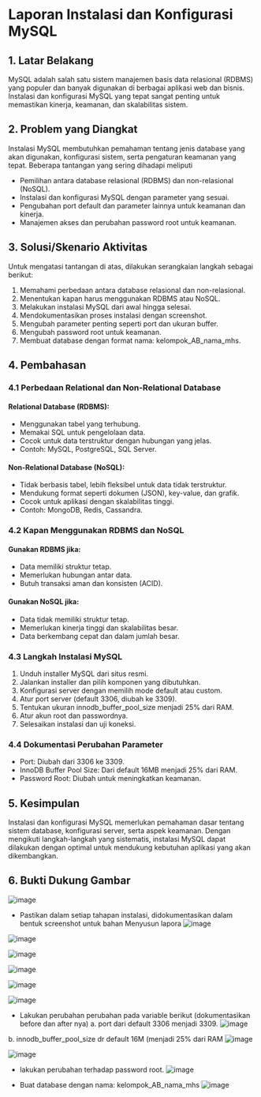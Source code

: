 # Laporan Instalasi dan Konfigurasi MySQL

## 1. Latar Belakang
MySQL adalah salah satu sistem manajemen basis data relasional (RDBMS) yang populer dan banyak digunakan di berbagai aplikasi web dan bisnis. Instalasi dan konfigurasi MySQL yang tepat sangat penting untuk memastikan kinerja, keamanan, dan skalabilitas sistem.

## 2. Problem yang Diangkat
Instalasi MySQL membutuhkan pemahaman tentang jenis database yang akan digunakan, konfigurasi sistem, serta pengaturan keamanan yang tepat. Beberapa tantangan yang sering dihadapi meliputi
- Pemilihan antara database relasional (RDBMS) dan non-relasional (NoSQL).
- Instalasi dan konfigurasi MySQL dengan parameter yang sesuai.
- Pengubahan port default dan parameter lainnya untuk keamanan dan kinerja.
- Manajemen akses dan perubahan password root untuk keamanan.
## 3. Solusi/Skenario Aktivitas
Untuk mengatasi tantangan di atas, dilakukan serangkaian langkah sebagai berikut:
1. Memahami perbedaan antara database relasional dan non-relasional.
2. Menentukan kapan harus menggunakan RDBMS atau NoSQL.
3. Melakukan instalasi MySQL dari awal hingga selesai.
4. Mendokumentasikan proses instalasi dengan screenshot.
5. Mengubah parameter penting seperti port dan ukuran buffer.
6. Mengubah password root untuk keamanan.
7. Membuat database dengan format nama: kelompok_AB_nama_mhs.
## 4. Pembahasan
### 4.1 Perbedaan Relational dan Non-Relational Database
#### Relational Database (RDBMS):
- Menggunakan tabel yang terhubung.
- Memakai SQL untuk pengelolaan data.
- Cocok untuk data terstruktur dengan hubungan yang jelas.
- Contoh: MySQL, PostgreSQL, SQL Server.
#### Non-Relational Database (NoSQL):
- Tidak berbasis tabel, lebih fleksibel untuk data tidak terstruktur.
- Mendukung format seperti dokumen (JSON), key-value, dan grafik.
- Cocok untuk aplikasi dengan skalabilitas tinggi.
- Contoh: MongoDB, Redis, Cassandra.
### 4.2 Kapan Menggunakan RDBMS dan NoSQL
#### Gunakan RDBMS jika:
- Data memiliki struktur tetap.
- Memerlukan hubungan antar data.
- Butuh transaksi aman dan konsisten (ACID).
#### Gunakan NoSQL jika:
- Data tidak memiliki struktur tetap.
- Memerlukan kinerja tinggi dan skalabilitas besar.
- Data berkembang cepat dan dalam jumlah besar.
### 4.3 Langkah Instalasi MySQL
1. Unduh installer MySQL dari situs resmi.
2. Jalankan installer dan pilih komponen yang dibutuhkan.
3. Konfigurasi server dengan memilih mode default atau custom.
4. Atur port server (default 3306, diubah ke 3309).
5. Tentukan ukuran innodb_buffer_pool_size menjadi 25% dari RAM.
6. Atur akun root dan passwordnya.
7. Selesaikan instalasi dan uji koneksi.
### 4.4 Dokumentasi Perubahan Parameter
- Port: Diubah dari 3306 ke 3309.
- InnoDB Buffer Pool Size: Dari default 16MB menjadi 25% dari RAM.
- Password Root: Diubah untuk meningkatkan keamanan.
## 5. Kesimpulan
Instalasi dan konfigurasi MySQL memerlukan pemahaman dasar tentang sistem database, konfigurasi server, serta aspek keamanan. Dengan mengikuti langkah-langkah yang sistematis, instalasi MySQL dapat dilakukan dengan optimal untuk mendukung kebutuhan aplikasi yang akan dikembangkan.

## 6. Bukti Dukung Gambar
![image](https://github.com/user-attachments/assets/dc35899b-fae8-4df1-bdc4-8a6f87c84caf)
 
- Pastikan dalam setiap tahapan instalasi, didokumentasikan dalam bentuk screenshot untuk bahan Menyusun lapora
![image](https://github.com/user-attachments/assets/a5df35f8-830c-4106-9388-df13eff3e2ff)

![image](https://github.com/user-attachments/assets/b2e39be9-afc8-4084-99d6-251b09f36a7e)

![image](https://github.com/user-attachments/assets/1aaaf2cd-b872-4063-a785-66942a97fe99)

![image](https://github.com/user-attachments/assets/cfd4a428-495f-403a-9b31-c829fa47d16a)

![image](https://github.com/user-attachments/assets/f879d8c0-34d3-41d2-8fb8-860a93aaef4e)

![image](https://github.com/user-attachments/assets/b40b7860-b26b-4083-a205-2139a4d7f4bb)

 

- Lakukan perubahan perubahan pada variable berikut (dokumentasikan before dan after nya)
a. port dari default 3306 menjadi 3309.
 ![image](https://github.com/user-attachments/assets/989575e8-0d98-4aa3-bbb8-6056fe3d9e9e)

b. innodb_buffer_pool_size dr default 16M (menjadi 25% dari RAM 
![image](https://github.com/user-attachments/assets/86fae8a5-4731-4f32-8357-6f4eee8c56a2)

![image](https://github.com/user-attachments/assets/921da6d7-7635-4d29-9fbb-795daf3038da)
- lakukan perubahan terhadap password root.
 ![image](https://github.com/user-attachments/assets/311a1709-23ad-4b71-9982-b6887b1cb379)

- Buat database dengan nama: kelompok_AB_nama_mhs
![image](https://github.com/user-attachments/assets/2f30c760-b66a-4125-b832-589ebae21c41)









